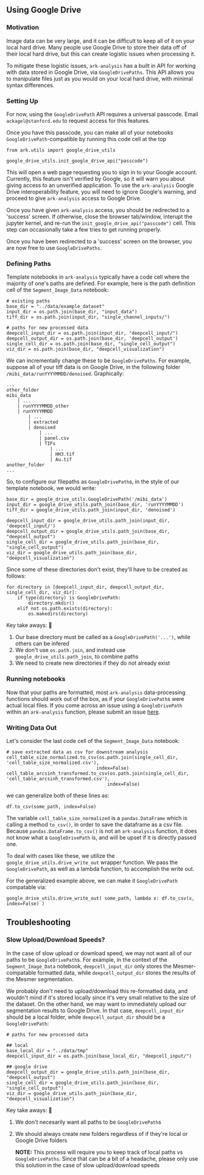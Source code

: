 ## Using Google Drive

### Motivation

Image data can be very large, and it can be difficult to keep all of it on your local hard drive.
Many people use Google Drive to store their data off of their local hard drive, but this can create
logistic issues when processing it.

To mitigate these logistic issues, `ark-analysis` has a built in API for working with data stored
in Google Drive, via `GoogleDrivePaths`.  This API allows you to manipulate files just as you would
on your local hard drive, with minimal syntax differences.


### Setting Up

For now, using the `GoogleDrivePath` API requires a universal passcode.  Email
`ackagel@stanford.edu` to request access for this features.

Once you have this passcode, you can make all of your notebooks `GoogleDrivePath`-compatible by
running this code cell at the top

```
from ark.utils import google_drive_utils

google_drive_utils.init_google_drive_api("passcode")
```

This will open a web page requesting you to sign in to your Google account.  Currently, this
feature isn't verified by Google, so it will warn you about giving access to an unverified
application.  To use the `ark-analysis` Google Drive interoperability feature, you will need to
ignore Google's warning, and proceed to give `ark-analysis` access to Google Drive.

Once you have given `ark-analysis` access, you should be redirected to a 'success' screen.  If
otherwise, close the browser tab/window, interupt the jupyter kernel, and re-run the
`init_google_drive_api("passcode")` cell.  This step can occasionally take a few tries to get
running properly.

Once you have been redirected to a 'success' screen on the browser, you are now free to use
`GoogleDrivePaths`.

### Defining Paths

Template notebooks in `ark-analysis` typically have a code cell where the majority of one's paths
are defined.  For example, here is the path definition cell of the `Segment_Image_Data` notebook:

```
# existing paths
base_dir = "../data/example_dataset"
input_dir = os.path.join(base_dir, "input_data")
tiff_dir = os.path.join(input_dir, "single_channel_inputs/")

# paths for new processed data
deepcell_input_dir = os.path.join(input_dir, "deepcell_input/")
deepcell_output_dir = os.path.join(base_dir, 'deepcell_output')
single_cell_dir = os.path.join(base_dir, "single_cell_output")
viz_dir = os.path.join(base_dir, "deepcell_visualization")
```

We can incrementally change these to be `GoogleDrivePaths`.  For example, suppose all of your
tiff data is on Google Drive, in the following folder `/mibi_data/runYYYYMMDD/denoised`.
Graphically:

```
...
other_folder
mibi_data
    | ...
    | runYYYYMMDD_other
    | runYYYYMMDD
        | ...
        | extracted
        | denoised
            | ...
            | panel.csv
            | TIFs
                | ...
                | HH3.tif
                | Au.tif
another_folder
...
```

So, to configure our filepaths as `GoogleDrivePath`s, in the style of our template notebook, 
we would write:

```
base_dir = google_drive_utils.GoogleDrivePath('/mibi_data')
input_dir = google_drive_utils.path_join(base_dir, 'runYYYYMMDD')
tiff_dir = google_drive_utils.path_join(input_dir, 'denoised')

deepcell_input_dir = google_drive_utils.path_join(input_dir, 'deepcell_input/')
deepcell_output_dir = google_drive_utils.path_join(base_dir, "deepcell_output")
single_cell_dir = google_drive_utils.path_join(base_dir, "single_cell_output")
viz_dir = google_drive_utils.path_join(base_dir, "deepcell_visualization")
```

Since some of these directories don't exist, they'll have to be created as follows:

```
for directory in [deepcell_input_dir, deepcell_output_dir, single_cell_dir, viz_dir]:
    if type(directory) is GoogleDrivePath:
        directory.mkdir()
    elif not os.path.exists(directory):
        os.makedirs(directory)
```

Key take aways: 🔑
 1. Our base directory must be called as a `GoogleDrivePath('...')`, while others can be infered
 2. We don't use `os.path.join`, and instead use `google_drive_utils.path_join`, to combine paths
 3. We need to create new directories if they do not already exist

### Running notebooks

Now that your paths are formatted, most `ark-analysis` data-processing functions should work
out of the box, as if your `GoogleDrivePath`s were actual local files.  If you come across an issue
using a `GoogleDrivePath` within an `ark-analysis` function, please submit an issue [here](https://github.com/angelolab/ark-analysis/issues).

### Writing Data Out

Let's consider the last code cell of the `Segment_Image_Data` notebook:

```
# save extracted data as csv for downstream analysis
cell_table_size_normalized.to_csv(os.path.join(single_cell_dir, 'cell_table_size_normalized.csv'),
                                 index=False)
cell_table_arcsinh_transformed.to_csv(os.path.join(single_cell_dir, 'cell_table_arcsinh_transformed.csv'),
                                     index=False)
```

we can generalize both of these lines as:

```
df.to_csv(some_path, index=False)
```

The variable `cell_table_size_normalized` is a `pandas.DataFrame` which is calling a method
`to_csv()`, in order to save the dataframe as a csv file.  Because `pandas.DataFrame.to_csv()` is
not an `ark-analysis` function, it does not know what a `GoogleDrivePath` is, and will be upset if
it is directly passed one.

To deal with cases like these, we utilize the `google_drive_utils.drive_write_out` wrapper
function. We pass the `GoogleDrivePath`, as well as a lambda function, to accomplish the write out.

For the generalized example above, we can make it `GoogleDrivePath` compatable via:
```
google_drive_utils.drive_write_out( some_path, lambda x: df.to_csv(x, index=False) )
```

## Troubleshooting

### Slow Upload/Download Speeds?

In the case of slow upload or download speed, we may not want all of our paths to be
`GoogleDrivePath`s. For example, in the context of the `Segment_Image_Data` notebook,
`deepcell_input_dir` only stores the Mesmer-compatable formatted data, while `deepcell_output_dir`
stores the results of the Mesmer segmentation.  

We probably don't need to upload/download this re-formatted data, and wouldn't mind if it's stored
locally since it's very small relative to the size of the dataset.  On the other hand, we
may want to immediately upload our segmentation results to Google Drive.  In that case,
`deepcell_input_dir` should be a local folder, while `deepcell_output_dir` should be a
`GoogleDrivePath`:

```
# paths for new processed data

## local
base_local_dir = "../data/tmp"
deepcell_input_dir = os.path.join(base_local_dir, "deepcell_input/")

## google drive
deepcell_output_dir = google_drive_utils.path_join(base_dir, "deepcell_output")
single_cell_dir = google_drive_utils.path_join(base_dir, "single_cell_output")
viz_dir = google_drive_utils.path_join(base_dir, "deepcell_visualization")
```

Key take aways: 🔑

 1. We don't necesarily want all paths to be `GoogleDrivePath`s
 2. We should always create new folders regardless of if they're local or Google Drive folders

    **NOTE:** This process will require you to keep track of local paths vs `GoogleDrivePaths`.  Since that
can be a bit of a headache, please only use this solution in the case of slow upload/download
speeds